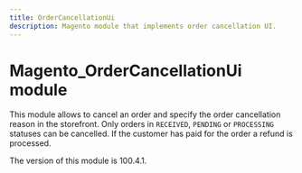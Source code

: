 ```yaml
---
title: OrderCancellationUi
description: Magento module that implements order cancellation UI.
---
```


# Magento_OrderCancellationUi module

This module allows to cancel an order and specify the order cancellation reason in the storefront. Only orders in `RECEIVED`, `PENDING` or `PROCESSING` statuses can be cancelled. If the customer has paid for the order a refund is processed.

<InlineAlert slots="text" />
The version of this module is 100.4.1.
